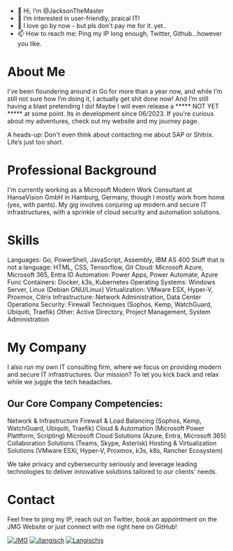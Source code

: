 - 👋 Hi, I’m @JacksonTheMaster
- 👀 I’m interested in user-friendly, praical IT!
- 🐋 I love go by now - but pls don't pay me for it..yet..
- 📫 How to reach me: Ping my IP long enough, Twitter, Github...however you like.

# About Me
I've been floundering around in Go for more than a year now, and while I’m still not sure how I’m doing it, I actually get shit done now! And I’m still having a blast pretending I do! Maybe I will even release a ***** NOT YET ***** at some point. Its in development since 06/2023. If you're curious about my adventures, check out my website and my journey page. 

A heads-up: Don't even think about contacting me about SAP or Shitrix. Life’s just too short.

# Professional Background
I'm currently working as a Microsoft Modern Work Consultant at HanseVision GmbH in Hamburg, Germany, though I mostly work from home (yes, with pants). My gig involves conjuring up modern and secure IT infrastructures, with a sprinkle of cloud security and automation solutions.

# Skills
Languages: Go, PowerShell, JavaScript, Assembly, IBM AS 400
Stuff that is not a language: HTML, CSS, Tensorflow, Git
Cloud: Microsoft Azure, Microsoft 365, Entra ID
Automation: Power Apps, Power Automate, Azure Func
Containers: Docker, k3s, Kubernetes
Operating Systems: Windows Server, Linux (Debian GNU/Linux)
Virtualization: VMware ESX, Hyper-V, Proxmox, Citrix
Infrastructure: Network Administration, Data Center Operations
Security: Firewall Techniques (Sophos, Kemp, WatchGuard, Ubiquiti, Traefik)
Other: Active Directory, Project Management, System Administration

# My Company
I also run my own IT consulting firm, where we focus on providing modern and secure IT infrastructures. Our mission? To let you kick back and relax while we juggle the tech headaches.

## Our Core Company Competencies:

Network & Infrastructure
Firewall & Load Balancing (Sophos, Kemp, WatchGuard, Ubiquiti, Traefik)
Cloud & Automation (Microsoft Power Plattform, Scripting)
Microsoft Cloud Solutions (Azure, Entra, Microsoft 365)
Collaboration Solutions (Teams, Skype, Asterisk)
Hosting & Virtualization Solutions (VMware ESXi, Hyper-V, Proxmox, k3s, k8s, Rancher Ecosystem)

We take privacy and cybersecurity seriously and leverage leading technologies to deliver innovative solutions tailored to our clients' needs.

# Contact
Feel free to ping my IP, reach out on Twitter, book an appointment on the JMG Website or just connect with me right here on GitHub!



<!---
JacksonTheMaster/JacksonTheMaster is a ✨ special ✨ repository because its `README.md` (this file) appears on your GitHub profile.
You can click the Preview link to take a look at your changes.
--->

[![JMG][jmg_web]][jmg-url]
[![Jlangisch][jlangisch_web]][jlangisch-url]
[![Langischjs][twitter_web]][twitter-url]
<!---
![avatar-moving](https://github.com/JacksonTheMaster/JacksonTheMaster/blob/main/avatar-moshed.gif)
--->

[jmg-url]: https://www.jmg-it.de
[jmg_web]: https://img.shields.io/badge/JMG-050f26?style=for-the-badge&logo=googlechrome&logoColor=white
[twitter-url]: https://www.twitter.com/langischjs
[twitter_web]: https://img.shields.io/badge/Twitter-3f9cf3?style=for-the-badge&logo=twitter&logoColor=white
[jlangisch-url]: https://www.jlangisch.de
[jlangisch_web]: https://img.shields.io/badge/Peronal_Website-222222?style=for-the-badge&logo=googlechrome&logoColor=white

